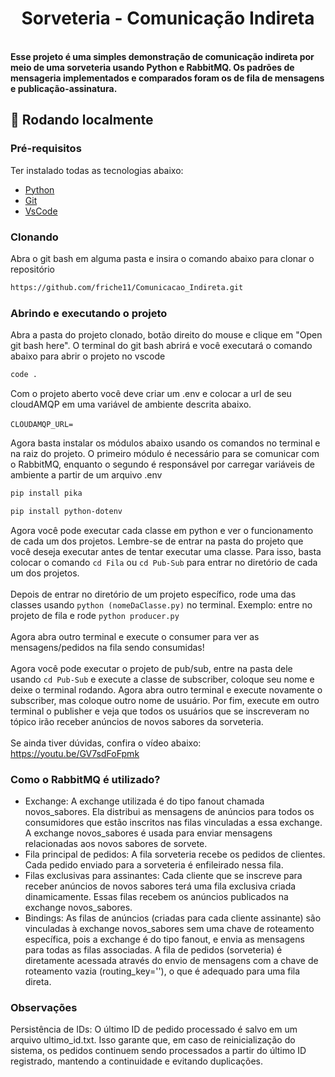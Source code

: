 
<h1 align="center" style="font-weight: bold;">Sorveteria - Comunicação Indireta</h1>

</br>
  <b>Esse projeto é uma simples demonstração de comunicação indireta por meio de uma sorveteria usando Python e RabbitMQ. Os padrões de mensageria implementados e comparados foram os de fila de mensagens e publicação-assinatura.</b>
</p>

<h2 id="started">🚀 Rodando localmente</h2>

<h3>Pré-requisitos</h3>

Ter instalado todas as tecnologias abaixo:

- [Python](https://www.python.org/downloads/)
- [Git](https://git-scm.com/downloads)
- [VsCode](https://code.visualstudio.com/download)

<h3>Clonando</h3>

Abra o git bash em alguma pasta e insira o comando abaixo para clonar o repositório

```bash
https://github.com/friche11/Comunicacao_Indireta.git
```
<h3> Abrindo e executando o projeto</h2>

Abra a pasta do projeto clonado, botão direito do mouse e clique em "Open git bash here". O terminal do git bash abrirá e você executará o comando abaixo para abrir o projeto no vscode

```bash
code .
```

Com o projeto aberto você deve criar um .env e colocar a url de seu cloudAMQP em uma variável de ambiente descrita abaixo.
</br>
</br>
 `CLOUDAMQP_URL= `

Agora basta instalar os módulos abaixo usando os comandos no terminal e na raiz do projeto. O primeiro módulo é necessário para se comunicar com o RabbitMQ, enquanto o segundo é responsável por carregar variáveis de ambiente a partir de um arquivo .env

```bash
pip install pika
```

```bash
pip install python-dotenv
```

Agora você pode executar cada classe em python e ver o funcionamento de cada um dos projetos. Lembre-se de entrar na pasta do projeto que você deseja executar antes de tentar executar uma classe. Para isso, basta colocar o comando  `cd Fila` ou  `cd Pub-Sub` para entrar no diretório de cada um dos projetos.
</br>
</br>
Depois de entrar no diretório de um projeto específico, rode uma das classes usando `python (nomeDaClasse.py)` no terminal. Exemplo: entre no projeto de fila e rode `python producer.py`
</br>
</br>
Agora abra outro terminal e execute o consumer para ver as mensagens/pedidos na fila sendo consumidas! 
</br>
</br>
Agora você pode executar o projeto de pub/sub, entre na pasta dele usando `cd Pub-Sub` e execute a classe de subscriber, coloque seu nome e deixe o terminal rodando. Agora abra outro terminal e execute novamente o subscriber, mas coloque outro nome de usuário. Por fim, execute em outro terminal o publisher e veja que todos os usuários que se inscreveram no tópico irão receber anúncios de novos sabores da sorveteria.
</br>
</br>
Se ainda tiver dúvidas, confira o vídeo abaixo:
</br>
https://youtu.be/GV7sdFoFpmk

<h3>Como o RabbitMQ é utilizado?</h3>

- Exchange: A exchange utilizada é do tipo fanout chamada novos_sabores. Ela distribui as mensagens de anúncios para todos os consumidores que estão inscritos nas filas vinculadas a essa exchange. A exchange novos_sabores é usada para enviar mensagens relacionadas aos novos sabores de sorvete.
- Fila principal de pedidos: A fila sorveteria recebe os pedidos de clientes. Cada pedido enviado para a sorveteria é enfileirado nessa fila.
- Filas exclusivas para assinantes: Cada cliente que se inscreve para receber anúncios de novos sabores terá uma fila exclusiva criada dinamicamente. Essas filas recebem os anúncios publicados na exchange novos_sabores.
- Bindings: As filas de anúncios (criadas para cada cliente assinante) são vinculadas à exchange novos_sabores sem uma chave de roteamento específica, pois a exchange é do tipo fanout, e envia as mensagens para todas as filas associadas.
A fila de pedidos (sorveteria) é diretamente acessada através do envio de mensagens com a chave de roteamento vazia (routing_key=''), o que é adequado para uma fila direta.
  
<h3> Observações</h2>

Persistência de IDs: O último ID de pedido processado é salvo em um arquivo ultimo_id.txt. Isso garante que, em caso de reinicialização do sistema, os pedidos continuem sendo processados a partir do último ID registrado, mantendo a continuidade e evitando duplicações.

